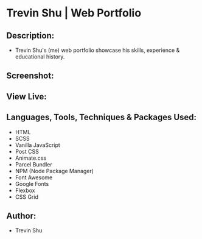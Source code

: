 # Trevin Shu | Web Portfolio

## Description:

- Trevin Shu's (me) web portfolio showcase his skills, experience & educational history.

## Screenshot:

## View Live:

## Languages, Tools, Techniques & Packages Used:

- HTML
- SCSS
- Vanilla JavaScript
- Post CSS
- Animate.css
- Parcel Bundler
- NPM (Node Package Manager)
- Font Awesome
- Google Fonts
- Flexbox
- CSS Grid

## Author:

- Trevin Shu
